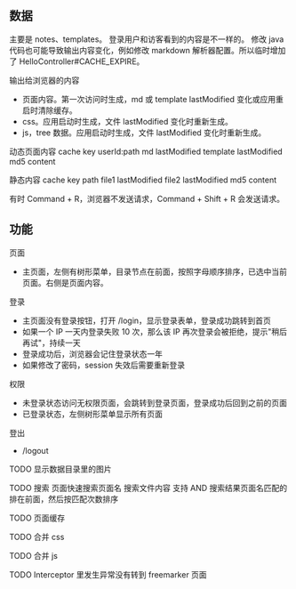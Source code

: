 ## 数据

主要是 notes、templates。
登录用户和访客看到的内容是不一样的。
修改 java 代码也可能导致输出内容变化，例如修改 markdown 解析器配置。所以临时增加了 HelloController#CACHE_EXPIRE。

输出给浏览器的内容

* 页面内容。第一次访问时生成，md 或 template lastModified 变化或应用重启时清除缓存。
* css。应用启动时生成，文件 lastModified 变化时重新生成。
* js，tree 数据。应用启动时生成，文件 lastModified 变化时重新生成。

动态页面内容 cache key
userId:path
  md lastModified
  template lastModified
  md5
  content

静态内容 cache key
path
  file1 lastModified
  file2 lastModified
  md5
  content

有时 Command + R，浏览器不发送请求，Command + Shift + R 会发送请求。

## 功能

页面

* 主页面，左侧有树形菜单，目录节点在前面，按照字母顺序排序，已选中当前页面。右侧是页面内容。

登录

* 主页面没有登录按钮，打开 /login，显示登录表单，登录成功跳转到首页
* 如果一个 IP 一天内登录失败 10 次，那么该 IP 再次登录会被拒绝，提示"稍后再试"，持续一天
* 登录成功后，浏览器会记住登录状态一年
* 如果修改了密码，session 失效后需要重新登录

权限

* 未登录状态访问无权限页面，会跳转到登录页面，登录成功后回到之前的页面
* 已登录状态，左侧树形菜单显示所有页面

登出

* /logout

TODO 显示数据目录里的图片

TODO 搜索
  页面快速搜索页面名
  搜索文件内容
  支持 AND
  搜索结果页面名匹配的排在前面，然后按匹配次数排序

TODO 页面缓存

TODO 合并 css

TODO 合并 js

TODO Interceptor 里发生异常没有转到 freemarker 页面
